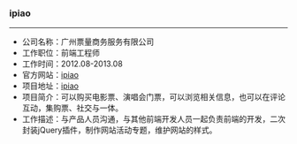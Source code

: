 ### ipiao
---

* 公司名称：广州票量商务服务有限公司
* 工作职位：前端工程师
* 工作时间：2012.08-2013.08
* 官方网站：[ipiao](http://ipiao.com/ "ipiao")
* 项目地址：[ipiao](http://ipiao.com/ "ipiao")
* 项目简介：可以购买电影票、演唱会门票，可以浏览相关信息，也可以在评论互动，集购票、社交与一体。
* 工作描述：与产品人员沟通，与其他前端开发人员一起负责前端的开发，二次封装jQuery插件，制作网站活动专题，维护网站的样式。
